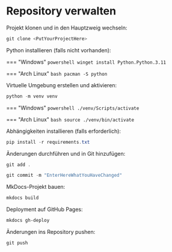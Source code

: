 # Repository verwalten

Projekt klonen und in den Hauptzweig wechseln:

```powershell
git clone <PutYourProjectHere>
```

Python installieren (falls nicht vorhanden):

=== "Windows"
    ```powershell
    winget install Python.Python.3.11
    ```

=== "Arch Linux"
    ```bash
    pacman -S python
    ```

Virtuelle Umgebung erstellen und aktivieren:

```powershell
python -m venv venv
```

=== "Windows"
    ```powershell
    ./venv/Scripts/activate
    ```

=== "Arch Linux"
    ```bash
    source ./venv/bin/activate
    ```

Abhängigkeiten installieren (falls erforderlich):

```powershell
pip install -r requirements.txt
```

Änderungen durchführen und in Git hinzufügen:

```powershell
git add .
```

```powershell
git commit -m "EnterHereWhatYouHaveChanged"
```

MkDocs-Projekt bauen:

```powershell
mkdocs build
```

Deployment auf GitHub Pages:

```powershell
mkdocs gh-deploy
```

Änderungen ins Repository pushen:

```powershell
git push
```
